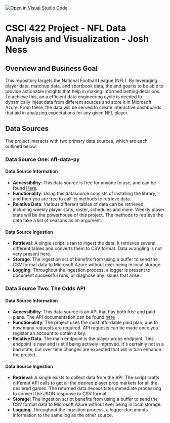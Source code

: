 [![Open in Visual Studio Code](https://classroom.github.com/assets/open-in-vscode-718a45dd9cf7e7f842a935f5ebbe5719a5e09af4491e668f4dbf3b35d5cca122.svg)](https://classroom.github.com/online_ide?assignment_repo_id=12416434&assignment_repo_type=AssignmentRepo)
# CSCI 422 Project - NFL Data Analysis and Visualization - Josh Ness

## Overview and Business Goal
This repository targets the National Football League (NFL). By leveraging player data, matchup data, and sportbook data, the end goal is to be able to provide actionable insights that help in making informed betting decisions. To achieve this, an a efficient data engineering cycle is needed to dynamically injest data from different sources and store it in Microsoft Azure. From there, the data will be served to create interactive dashboards that aid in analyzing expectations for any given NFL player. 

## Data Sources
The project interacts with two primary data sources, which are each outlined below.

### Data Source One: nfl-data-py

#### Data Source Information
- **Accessibility**: This data source is free for anyone to use, and can be found [Here](https://pypi.org/project/nfl-data-py/).
- **Functionality**: Using this datasource consists of installing the library, and then you are free to call its methods to retrieve data.
- **Relative Data**: Various different tables of data can be retrieved, including weekly player stats, roster, schedules and more. Weekly player stats will be the powerhouse of this project. The methods to retrieve the data take a list of seasons as an argument.

#### Data Source Ingestion
- **Retrieval**: A single script is ran to ingest the data. It retrieves several different tables and converts them to CSV format. Data wrangling is not very present here.
- **Storage**: The ingestion script benefits from using a buffer to send the CSV format data to Microsoft Azure without ever being in local storage.
- **Logging**: Throughout the ingestion process, a logger is present to document successful runs, or diagnose any issues that arise.

### Data Source Two: The Odds API

#### Data Source Information
- **Accessibility**: This data source is an API that has both free and paid plans. The API documentation can be found [here](https://the-odds-api.com/sports-odds-data/nfl-odds.html)
- **Functionallity**: The project uses the most affordable paid plan, due to how many requests are required. API requests can be made once you register an account to obtain a key.
- **Relative Data**: The main endpoint is the player props endpoint. This endpoint is new and is still being actively improved. It's certainly not in a bad state, but over time changes are expected that will in turn enhance the project.

#### Data Source Ingestion
- **Retrieval**: A single exists to collect data from the API. The script crafts different API calls to get all the desired player prop markets for all the desiered games. The returned data necessitates immediate processing to convert the JSON response to CSV format.
- **Storage**: The ingestion script benefits from using a buffer to send the CSV format data to Microsoft Azure without ever being in local storage.
- **Logging**: Throughout the ingestion process, a logger documents information to the same log as the other source.

